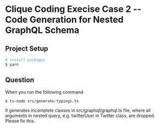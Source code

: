 # Clique Coding Execise Case 2 -- Code Generation for Nested GraphQL Schema

## Project Setup

```bash
# install packages
$ yarn
```

## Question

When you run the following command
```bash
$ ts-node src/generate-typings.ts
```
It generates incomplete classes in src/graphql/graphql.ts file, where all arguments in nested query, e.g. twitterUser in Twitter class, are dropped. Please fix this.
